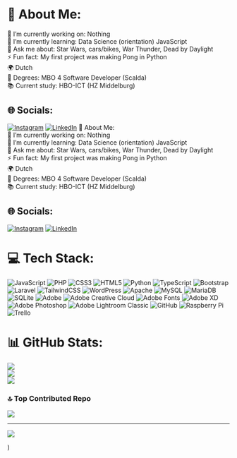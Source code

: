 # 💫 About Me:
🔭 I’m currently working on: Nothing<br>🌱 I’m currently learning: Data Science (orientation) JavaScript <br>💬 Ask me about: Star Wars, cars/bikes, War Thunder, Dead by Daylight<br>⚡ Fun fact: My first project was making Pong in Python<br>🌍 Dutch<br>📃 Degrees: MBO 4 Software Developer (Scalda)<br>📚 Current study: HBO-ICT (HZ Middelburg)


## 🌐 Socials:
[![Instagram](https://img.shields.io/badge/Instagram-%23E4405F.svg?logo=Instagram&logoColor=white)](https://instagram.com/Carspotlars) [![LinkedIn](https://img.shields.io/badge/LinkedIn-%230077B5.svg?logo=linkedin&logoColor=white)](https://www.linkedin.com/in/lars-loois-5b3268236)
💫 About Me: <br>🔭 I’m currently working on: Nothing<br>🌱 I’m currently learning: Data Science (orientation) JavaScript <br>💬 Ask me about: Star Wars, cars/bikes, War Thunder, Dead by Daylight<br>⚡ Fun fact: My first project was making Pong in Python<br>🌍 Dutch<br>📃 Degrees: MBO 4 Software Developer (Scalda)<br>📚 Current study: HBO-ICT (HZ Middelburg)


## 🌐 Socials:
[![Instagram](https://img.shields.io/badge/Instagram-%23E4405F.svg?logo=Instagram&logoColor=white)](https://instagram.com/Carspotlars) [![LinkedIn](https://img.shields.io/badge/LinkedIn-%230077B5.svg?logo=linkedin&logoColor=white)](https://www.linkedin.com/in/lars-loois-5b3268236)

# 💻 Tech Stack:
![JavaScript](https://img.shields.io/badge/javascript-%23323330.svg?style=for-the-badge&logo=javascript&logoColor=%23F7DF1E) ![PHP](https://img.shields.io/badge/php-%23777BB4.svg?style=for-the-badge&logo=php&logoColor=white) ![CSS3](https://img.shields.io/badge/css3-%231572B6.svg?style=for-the-badge&logo=css3&logoColor=white) ![HTML5](https://img.shields.io/badge/html5-%23E34F26.svg?style=for-the-badge&logo=html5&logoColor=white) ![Python](https://img.shields.io/badge/python-3670A0?style=for-the-badge&logo=python&logoColor=ffdd54) ![TypeScript](https://img.shields.io/badge/typescript-%23007ACC.svg?style=for-the-badge&logo=typescript&logoColor=white) ![Bootstrap](https://img.shields.io/badge/bootstrap-%238511FA.svg?style=for-the-badge&logo=bootstrap&logoColor=white) ![Laravel](https://img.shields.io/badge/laravel-%23FF2D20.svg?style=for-the-badge&logo=laravel&logoColor=white) ![TailwindCSS](https://img.shields.io/badge/tailwindcss-%2338B2AC.svg?style=for-the-badge&logo=tailwind-css&logoColor=white) ![WordPress](https://img.shields.io/badge/WordPress-%23117AC9.svg?style=for-the-badge&logo=WordPress&logoColor=white) ![Apache](https://img.shields.io/badge/apache-%23D42029.svg?style=for-the-badge&logo=apache&logoColor=white) ![MySQL](https://img.shields.io/badge/mysql-4479A1.svg?style=for-the-badge&logo=mysql&logoColor=white) ![MariaDB](https://img.shields.io/badge/MariaDB-003545?style=for-the-badge&logo=mariadb&logoColor=white) ![SQLite](https://img.shields.io/badge/sqlite-%2307405e.svg?style=for-the-badge&logo=sqlite&logoColor=white) ![Adobe](https://img.shields.io/badge/adobe-%23FF0000.svg?style=for-the-badge&logo=adobe&logoColor=white) ![Adobe Creative Cloud](https://img.shields.io/badge/Adobe%20Creative%20Cloud-DA1F26.svg?style=for-the-badge&logo=Adobe%20Creative%20Cloud&logoColor=white) ![Adobe Fonts](https://img.shields.io/badge/Adobe%20Fonts-000B1D.svg?style=for-the-badge&logo=Adobe%20Fonts&logoColor=white) ![Adobe XD](https://img.shields.io/badge/Adobe%20XD-470137?style=for-the-badge&logo=Adobe%20XD&logoColor=#FF61F6) ![Adobe Photoshop](https://img.shields.io/badge/adobe%20photoshop-%2331A8FF.svg?style=for-the-badge&logo=adobe%20photoshop&logoColor=white) ![Adobe Lightroom Classic](https://img.shields.io/badge/Adobe%20Lightroom%20Classic-31A8FF.svg?style=for-the-badge&logo=Adobe%20Lightroom%20Classic&logoColor=white) ![GitHub](https://img.shields.io/badge/github-%23121011.svg?style=for-the-badge&logo=github&logoColor=white) ![Raspberry Pi](https://img.shields.io/badge/-Raspberry_Pi-C51A4A?style=for-the-badge&logo=Raspberry-Pi) ![Trello](https://img.shields.io/badge/Trello-%23026AA7.svg?style=for-the-badge&logo=Trello&logoColor=white)
# 📊 GitHub Stats:
![](https://github-readme-stats.vercel.app/api?username=Lars399&theme=dark&hide_border=false&include_all_commits=true&count_private=true)<br/>
![](https://nirzak-streak-stats.vercel.app/?user=Lars399&theme=dark&hide_border=false)<br/>
![](https://github-readme-stats.vercel.app/api/top-langs/?username=Lars399&theme=dark&hide_border=false&include_all_commits=true&count_private=true&layout=compact)

### 🔝 Top Contributed Repo
![](https://github-contributor-stats.vercel.app/api?username=Lars399&limit=5&theme=dark&combine_all_yearly_contributions=true)

---
[![](https://visitcount.itsvg.in/api?id=Lars399&icon=0&color=0)](https://visitcount.itsvg.in)

<!-- Proudly created with GPRM ( https://gprm.itsvg.in ) -->) 
